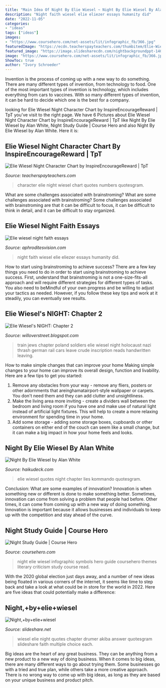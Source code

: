 ```yaml
---
title: "Main Idea Of Night By Elie Wiesel ~ Night By Elie Wiesel By Alan White"
description: "Night faith wiesel elie eliezer essays humanity did"
date: "2022-11-05"
categories:
- "ideas"
tags: ["ideas"]
images:
- "https://www.coursehero.com/net-assets/lit/infographic_fb/366.jpg"
featuredImage: "https://ecdn.teacherspayteachers.com/thumbitem/Elie-Wiesel-Night-Character-Chart-1500873694/original-124475-1.jpg"
featured_image: "https://image.slidesharecdn.com/nightbackgroundppt-140303091516-phpapp02/95/night-background-ppt-9-638.jpg%3Fcb%3D1393838213"
image: "https://www.coursehero.com/net-assets/lit/infographic_fb/366.jpg"
ShowToc: true
author: "Ivory Schroeder"
---
```



Invention is the process of coming up with a new way to do something. There are many different types of invention, from technology to food. One of the most important types of invention is technology, which includes everything from cars to vaccines. With so many different types of invention, it can be hard to decide which one is the best for a company.

	

		
looking for Elie Wiesel Night Character Chart by InspireEncourageReward | TpT you've visit to the right page. We have 6 Pictures about Elie Wiesel Night Character Chart by InspireEncourageReward | TpT like Night By Elie Wiesel by Alan White, Night Study Guide | Course Hero and also Night By Elie Wiesel by Alan White. Here it is:
		
    
## Elie Wiesel Night Character Chart By InspireEncourageReward | TpT

<img loading=lazy src="https://ecdn.teacherspayteachers.com/thumbitem/Elie-Wiesel-Night-Character-Chart-1500873694/original-124475-1.jpg" onerror="this.onerror=null;this.src='https://tse2.mm.bing.net/th?id=OIP.psO_DcmQdD_IVD7ec8i_ywHaJm&amp;pid=15.1';" alt="Elie Wiesel Night Character Chart by InspireEncourageReward | TpT">

_Source: teacherspayteachers.com_

>character elie night wiesel chart quotes numbers quotesgram. 

	

What are some challenges associated with brainstroming?
What are some challenges associated with brainstroming?
Some challenges associated with brainstroming are that it can be difficult to focus, it can be difficult to think in detail, and it can be difficult to stay organized.

    
## Elie Wiesel Night Faith Essays

<img loading=lazy src="https://image.slidesharecdn.com/nightbackgroundppt-140303091516-phpapp02/95/night-background-ppt-9-638.jpg%3Fcb%3D1393838213" onerror="this.onerror=null;this.src='https://tse3.mm.bing.net/th?id=OIP.7LC8Eja1KnwkBQpp1cLvVAHaFj&amp;pid=15.1';" alt="Elie wiesel night faith essays">

_Source: aphroditesvision.com_

>night faith wiesel elie eliezer essays humanity did. 

	

How to start using brainstroming to achieve success?
There are a few key things you need to do in order to start using brainstroming to achieve success. First, understand that brainstroming is not a one-size-fits-all approach and will require different strategies for different types of tasks. You also need to beMindful of your own progress and be willing to adjust your tactics as needed. However, if you follow these key tips and work at it steadily, you can eventually see results.

    
## Elie Wiesel&#039;s NIGHT: Chapter 2

<img loading=lazy src="http://www.jewishvirtuallibrary.org/jsource/images/Holocaust/train.jpg" onerror="this.onerror=null;this.src='https://tse3.mm.bing.net/th?id=OIP.2RB0X9-cjh3UxTHXMcFXYgAAAA&amp;pid=15.1';" alt="Elie Wiesel&#039;s NIGHT: Chapter 2">

_Source: willoverstreet.blogspot.com_

>train jews chapter poland soldiers elie wiesel night holocaust nazi thrash german rail cars leave crude inscription reads handwritten leaving. 

	

How to make simple changes that can improve your home
Making simple changes to your home can improve its overall design, function and livability. Here are a few tips to get you started: 
1. Remove any obstacles from your way - remove any fliers, posters or other adornments that areinghamatairport-style wallpaper or carpets. You don't need them and they can add clutter and unsightliness. 
2. Make the living area more inviting - create a dividers wall between the bedroom and living room if you have one and make use of natural light instead of artificial light fixtures. This will help to create a more relaxing environment for spending time in your home. 
3. Add some storage - adding some storage boxes, cupboards or other containers on either end of the couch can seem like a small change, but it can make a big impact in how your home feels and looks.

    
## Night By Elie Wiesel By Alan White

<img loading=lazy src="https://img.haikudeck.com/mg/JzaM4JyJBU_1400157002106.jpg" onerror="this.onerror=null;this.src='https://tse1.mm.bing.net/th?id=OIP.eI13u3J7e4gbyGKtHFHTcgEsDh&amp;pid=15.1';" alt="Night By Elie Wiesel by Alan White">

_Source: haikudeck.com_

>elie wiesel quotes night chapter lies kommando quotesgram. 

	

Conclusion: What are some examples of innovation?
Innovation is when something new or different is done to make something better. Sometimes, innovation can come from solving a problem that people had before. Other times, it can come from coming up with a new way of doing something. Innovation is important because it allows businesses and individuals to keep up with the competition and stay ahead of the curve.

    
## Night Study Guide | Course Hero

<img loading=lazy src="https://www.coursehero.com/net-assets/lit/infographic_fb/366.jpg" onerror="this.onerror=null;this.src='https://tse2.mm.bing.net/th?id=OIP.srC3s6o0nOzKjpPuUMHV4AHaD4&amp;pid=15.1';" alt="Night Study Guide | Course Hero">

_Source: coursehero.com_

>night elie wiesel infographic symbols hero guide coursehero themes literary criticism study course read. 

	

With the 2020 global election just days away, and a number of new ideas being floated in various corners of the internet, it seems like time to step back and take a look at what could be in store for the world in 2022. Here are five ideas that could potentially make a difference: 

    
## Night,+by+elie+wiesel

<img loading=lazy src="https://image.slidesharecdn.com/nightbyeliewiesel-100616084213-phpapp01/95/nightbyeliewiesel-1-728.jpg?cb=1276678813" onerror="this.onerror=null;this.src='https://tse4.mm.bing.net/th?id=OIP.jBLP65jkUfkGqMrWv9x4ywHaJl&amp;pid=15.1';" alt="Night,+by+elie+wiesel">

_Source: slideshare.net_

>wiesel elie night quotes chapter drumer akiba answer quotesgram slideshare faith multiple choice each. 

	

Big ideas are the heart of any great business. They can be anything from a new product to a new way of doing business. When it comes to big ideas, there are many different ways to go about trying them. Some businesses go with a tried and true plan, while others take a more creative approach. There is no wrong way to come up with big ideas, as long as they are based on your unique business and product pitch.

